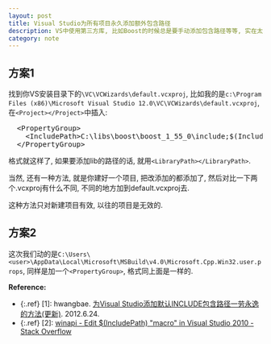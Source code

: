 ```yaml
---
layout: post
title: Visual Studio为所有项目永久添加额外包含路径
description: VS中使用第三方库, 比如Boost的时候总是要手动添加包含路径等等, 实在太不智能了, 于是上网找了个方法, 挺好用的, 便记下来  
category: note
---
```


## 方案1 ##

找到你VS安装目录下的`\VC\VCWizards\default.vcxproj`, 比如我的是`c:\Program Files (x86)\Microsoft Visual Studio 12.0\VC\VCWizards\default.vcxproj`, 在`<Project></Project>`中插入:
<pre>
  &lt;PropertyGroup&gt;
    &lt;IncludePath&gt;C:\libs\boost\boost_1_55_0\include;$(IncludePath)&lt;/IncludePath&gt;
  &lt;/PropertyGroup&gt;
</pre>
格式就这样了, 如果要添加lib的路径的话, 就用`<LibraryPath></LibraryPath>`.

当然, 还有一种方法, 就是你建好一个项目, 把改添加的都添加了, 然后对比一下两个.vcxproj有什么不同, 不同的地方加到default.vcxproj去.

这种方法只对新建项目有效, 以往的项目是无效的.

## 方案2 ##

这次我们动的是`C:\Users\<user>\AppData\Local\Microsoft\MSBuild\v4.0\Microsoft.Cpp.Win32.user.props`, 同样是加一个`<PropertyGroup>`, 格式同上面是一样的.

**Reference:**  

* {:.ref} \[1]: hwangbae. [为Visual Studio添加默认INCLUDE包含路径一劳永逸的方法(更新)](http://www.cnblogs.com/hwangbae/archive/2012/06/24/2560463.html). 2012.6.24.  
* {:.ref} \[2]: [winapi - Edit $(IncludePath) "macro" in Visual Studio 2010 - Stack Overflow](http://stackoverflow.com/questions/3349378/edit-includepath-macro-in-visual-studio-2010)  
